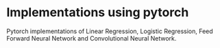 # Implementations using pytorch
Pytorch implementations of Linear Regression, Logistic Regression, Feed Forward Neural Network and Convolutional Neural Network.
